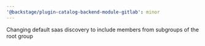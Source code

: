 ```yaml
---
'@backstage/plugin-catalog-backend-module-gitlab': minor
---
```


Changing default saas discovery to include members from subgroups of the root group
